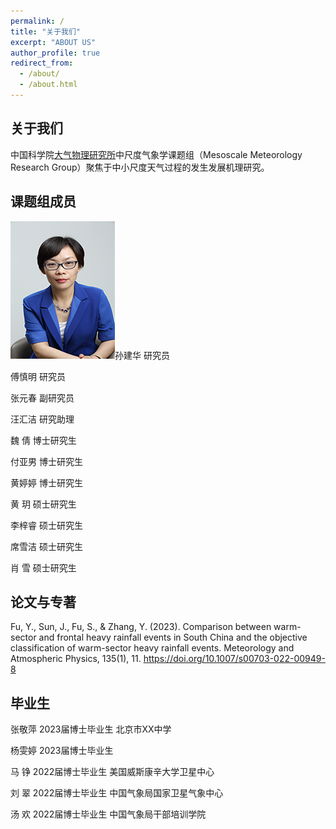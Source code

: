 ```yaml
---
permalink: /
title: "关于我们"
excerpt: "ABOUT US"
author_profile: true
redirect_from: 
  - /about/
  - /about.html
---
```


关于我们
------
中国科学院[大气物理研究所](http://www.iap.cas.cn/)中尺度气象学课题组（Mesoscale Meteorology Research Group）聚焦于中小尺度天气过程的发生发展机理研究。

课题组成员
------
![孙建华 研究员](/images/sunjianhua.png "孙建华 研究员")孙建华  研究员

傅慎明  研究员

张元春  副研究员

汪汇洁  研究助理

魏  倩  博士研究生

付亚男  博士研究生

黄婷婷  博士研究生

黄  玥  硕士研究生

李梓睿  硕士研究生

席雪洁  硕士研究生

肖  雪  硕士研究生

论文与专著
------
Fu, Y., Sun, J., Fu, S., & Zhang, Y. (2023). Comparison between warm-sector and frontal heavy rainfall events in South China and the objective classification of warm-sector heavy rainfall events. Meteorology and Atmospheric Physics, 135(1), 11. https://doi.org/10.1007/s00703-022-00949-8

毕业生
------
张敬萍  2023届博士毕业生  北京市XX中学

杨雯婷  2023届博士毕业生 

马  铮  2022届博士毕业生  美国威斯康辛大学卫星中心

刘  翠  2022届博士毕业生  中国气象局国家卫星气象中心

汤  欢  2022届博士毕业生  中国气象局干部培训学院
